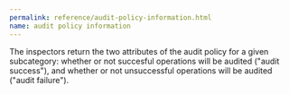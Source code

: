 ```yaml
---
permalink: reference/audit-policy-information.html
name: audit policy information
---
```


The <audit policy information> inspectors return the two attributes of the audit policy for a given subcategory: whether or not succesful operations will be audited ("audit success"), and whether or not unsuccessful operations will be audited ("audit failure").